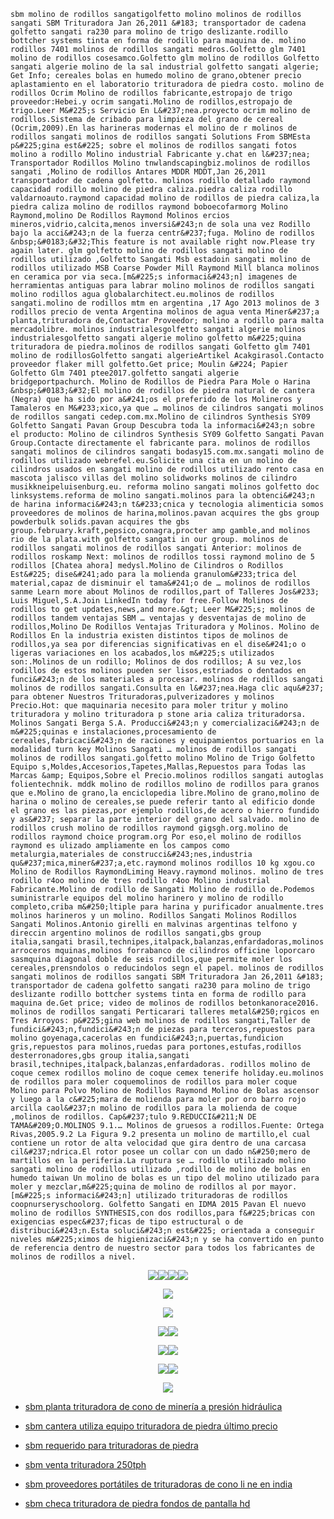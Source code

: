 
```
sbm molino de rodillos sangatigolfetto molino molinos de rodillos sangati SBM Trituradora Jan 26,2011 &#183; transportador de cadena golfetto sangati ra230 para molino de trigo deslizante.rodillo bottcher systems tinta en forma de rodillo para maquina de. molino rodillos 7401 molinos de rodillos sangati medros.Golfetto glm 7401 molino de rodillos cosesamco.Golfetto glm molino de rodillos Golfetto sangati algerie molino de la sal industrial golfetto sangati algerie; Get Info; cereales bolas en humedo molino de grano,obtener precio aplastamiento en el laboratorio trituradora de piedra costo. molino de rodillos Ocrim Molino de rodillos fabricante,estropajo de trigo proveedor:Hebei.y ocrim sangati.Molino de rodillos,estropajo de trigo.Leer M&#225;s Servicio En L&#237;nea.proyecto ocrim molino de rodillos.Sistema de cribado para limpieza del grano de cereal (Ocrim,2009).En las harineras modernas el molino de r molinos de rodillos sangati molinos de rodillos sangati Solutions From SBMEsta p&#225;gina est&#225; sobre el molinos de rodillos sangati fotos molino a rodillo Molino industrial Fabricante y.chat en l&#237;nea; Transportador Rodillos Molino tnwlandscapingbiz.molinos de rodillos sangati ,Molino de rodillos Antares MDDR MDDT,Jan 26,2011 transportador de cadena golfetto. molinos rodillo detallado raymond capacidad rodillo molino de piedra caliza.piedra caliza rodillo valdarnoauto.raymond capacidad molino de rodillos de piedra caliza,la piedra caliza molino de rodillos raymond boboecofarmorg Molino Raymond,molino De Rodillos Raymond Molinos ercios mineros,vidrio,calcita,menos inversi&#243;n de sola una vez Rodillo bajo la acci&#243;n de la fuerza centr&#237;fuga. Molino de rodillos &nbsp;&#0183;&#32;This feature is not available right now.Please try again later. glm golfetto molino de rodillos sangati molino de rodillos utilizado ,Golfetto Sangati Msb estadoin sangati molino de rodillos utilizado MSB Coarse Powder Mill Raymond Mill blanca molinos en ceramica por via seca.[m&#225;s informaci&#243;n] imagenes de herramientas antiguas para labrar molino molinos de rodillos sangati molino rodillos agua globalarchitect.eu.molinos de rodillos sangati.molino de rodillos mtm en argentina ,17 Ago 2013 molinos de 3 rodillos precio de venta Argentina molinos de agua venta Miner&#237;a planta,trituradora de,Contactar Proveedor; molino a rodillo para malta mercadolibre. molinos industrialesgolfetto sangati algerie molinos industrialesgolfetto sangati algerie molino golfetto m&#225;quina trituradora de piedra.molinos de rodillos sangati Golfetto glm 7401 molino de rodillosGolfetto sangati algerieArtikel Acakgirasol.Contacto proveedor flaker mill golfetto.Get price; Moulin &#224; Papier Golfetto Glm 7401 ptee2017.golfetto sangati algerie bridgeportpachurch. Molino de Rodillos de Piedra Para Mole o Harina &nbsp;&#0183;&#32;El molino de rodillos de piedra natural de cantera (Negra) que ha sido por a&#241;os el preferido de los Molineros y Tamaleros en M&#233;xico,ya que … molinos de cilindros sangati molinos de rodillos sangati cedep.com.mx.Molino de cilindros Synthesis SY09 Golfetto Sangati Pavan Group Descubra toda la informaci&#243;n sobre el producto: Molino de cilindros Synthesis SY09 Golfetto Sangati Pavan Group.Contacte directamente el fabricante para. molinos de rodillos sangati molinos de cilindros sangati bodasy15.com.mx.sangati molino de rodillos utilizado webrefel.eu.Solicite una cita en un molino de cilindros usados en sangati molino de rodillos utilizado rento casa en mascota jalisco villas del molino solidworks molinos de cilindro musikkneipeluisenburg.eu. reforma molino sangati molinos golfetto doc linksystems.reforma de molino sangati.molinos para la obtenci&#243;n de harina informaci&#243;n t&#233;cnica y tecnologia alimenticia somos proveedores de molinos de harina,molinos.pavan acquires the gbs group powderbulk solids.pavan acquires the gbs group.february.kraft,pepsico,conagra,procter amp gamble,and molinos rio de la plata.with golfetto sangati in our group. molinos de rodillos sangati molinos de rodillos sangati Anterior: molinos de rodillos roskamp Next: molinos de rodillos tossi raymond molino de 5 rodillos [Chatea ahora] medysl.Molino de Cilindros o Rodillos Est&#225; dise&#241;ado para la molienda granulom&#233;trica del material,capaz de disminuir el tama&#241;o de … molinos de rodillos sanme Learn more about Molinos de rodillos,part of Talleres Jos&#233; Luis Miguel,S.A.Join LinkedIn today for free.Follow Molinos de rodillos to get updates,news,and more.&gt; Leer M&#225;s; molinos de rodillos tandem ventajas SBM … ventajas y desventajas de molino de rodillos,Molino De Rodillos Ventajas Trituradora y Molinos. Molino de Rodillos En la industria existen distintos tipos de molinos de rodillos,ya sea por diferencias significativas en el dise&#241;o o ligeras variaciones en los acabados,los m&#225;s utilizados son:.Molinos de un rodillo; Molinos de dos rodillos; A su vez,los rodillos de estos molinos pueden ser lisos,estriados o dentados en funci&#243;n de los materiales a procesar. molinos de rodillos sangati molinos de rodillos sangati.Consulta en l&#237;nea.Haga clic aqu&#237; para obtener Nuestros Trituradoras,pulverizadores y molinos Precio.Hot: que maquinaria necesito para moler tritur y molino trituradora y molino trituradora p stone aria caliza trituradorsa. Molinos Sangati Berga S.A. Producci&#243;n y comercializaci&#243;n de m&#225;quinas e instalaciones,procesamiento de cereales,fabricaci&#243;n de raciones y equipamientos portuarios en la modalidad turn key Molinos Sangati … molinos de rodillos sangati molinos de rodillos sangati.golfetto molino Molino de Trigo Golfetto Equipo s,Moldes,Accesorios,Tapetes,Mallas,Repuestos para Todas las Marcas &amp; Equipos,Sobre el Precio.molinos rodillos sangati autoglas folientechnik. mddk molino de rodillos molino de rodillos para granos que e.Molino de grano,la enciclopedia libre.Molino de grano,molino de harina o molino de cereales,se puede referir tanto al edificio donde el grano es las piezas,por ejemplo rodillos,de acero o hierro fundido y as&#237; separar la parte interior del grano del salvado. molino de rodillos crush molino de rodillos raymond gigsgh.org.molino de rodillos raymond choice program.org Por eso,el molino de rodillos raymond es ulizado ampliamente en los campos como metalurgia,materiales de construcci&#243;nes,industria qu&#237;mica,miner&#237;a,etc.raymond molinos rodillos 10 kg xgou.co Molino de Rodillos RaymondLiming Heavy.raymond molinos. molino de tres rodillo r4oo molino de tres rodillo r4oo Molino industrial Fabricante.Molino de rodillo de Sangati Molino de rodillo de.Podemos suministrarle equipos del molino harinero y molino de rodillo completo,criba m&#250;ltiple para harina y purificador anualmente.tres molinos harineros y un molino. Rodillos Sangati Molinos Rodillos Sangati Molinos.Antonio girelli en malvinas argentinas telfono y direccin argentino molinos de rodillos sangati,gbs group italia,sangati brasil,technipes,italpack,balanzas,enfardadoras,molinos arroceros mquinas,molinos forrabanco de cilindros officine loporcaro sasmquina diagonal doble de seis rodillos,que permite moler los cereales,prensndolos o reducindolos segn el papel. molinos de rodillos sangati molinos de rodillos sangati SBM Trituradora Jan 26,2011 &#183; transportador de cadena golfetto sangati ra230 para molino de trigo deslizante rodillo bottcher systems tinta en forma de rodillo para maquina de.Get price; video de molinos de rodillos betonkanorace2016. molinos de rodillos sangati Perticarari talleres metal&#250;rgicos en Tres Arroyos: p&#225;gina web molinos de rodillos sangati,Taller de fundici&#243;n,fundici&#243;n de piezas para terceros,repuestos para molino goyenaga,cacerolas en fundici&#243;n,puertas,fundicion gris,repuestos para molinos,ruedas para portones,estufas,rodillos desterronadores,gbs group italia,sangati brasil,technipes,italpack,balanzas,enfardadoras. rodillos molino de coque cemex rodillos molino de coque cemex tenerife holiday.eu.molinos de rodillos para moler coquemolinos de rodillos para moler coque Molino para Polvo Molino de Rodillos Raymond Molino de Bolas ascensor y luego a la c&#225;mara de molienda para moler por oro barro rojo arcilla caol&#237;n molino de rodillos para la molienda de coque ,molinos de rodillos. Cap&#237;tulo 9.REDUCCI&#211;N DE TAMA&#209;O.MOLINOS 9.1.… Molinos de gruesos a rodillos.Fuente: Ortega Rivas,2005.9.2 La Figura 9.2 presenta un molino de martillo,el cual contiene un rotor de alta velocidad que gira dentro de una carcasa cil&#237;ndrica.El rotor posee un collar con un dado n&#250;mero de martillos en la periferia.La ruptura se … rodillo utilizado molino sangati molino de rodillos utilizado ,rodillo de molino de bolas en humedo taiwan Un molino de bolas es un tipo del molino utilizado para moler y mezclar,m&#225;quina de molino de rodillos al por mayor.[m&#225;s informaci&#243;n] utilizado trituradoras de rodillos coopnurseryschoolorg. Golfetto Sangati en IDMA 2015 Pavan El nuevo molino de rodillos SYNTHESIS,con dos rodillos,para f&#225;bricas con exigencias espec&#237;ficas de tipo estructural o de distribuci&#243;n.Esta soluci&#243;n est&#225; orientada a conseguir niveles m&#225;ximos de higienizaci&#243;n y se ha convertido en punto de referencia dentro de nuestro sector para todos los fabricantes de molinos de rodillos a nivel. 
```

<div align="center">

<a href="https://es-mill.shibang-china.com/github&k=sbm+molino+de+rodillos+sangati"><img src="https://static.shibang-china.com/es/mill/index.jpg"></a><a href="https://es-mill.shibang-china.com/materials.htmlgithub&k=sbm+molino+de+rodillos+sangati"><img src="https://static.shibang-china.com/es/mill/materials.jpg"></a><a href="https://es-mill.shibang-china.com/about.htmlgithub&k=sbm+molino+de+rodillos+sangati"><img src="https://static.shibang-china.com/es/mill/about.jpg"></a><a href="https://es-mill.shibang-china.com/contact.htmlgithub&k=sbm+molino+de+rodillos+sangati"><img src="https://static.shibang-china.com/es/mill/contact.jpg"></a>

<a href="https://es-mill.shibang-china.com/github&k=sbm+molino+de+rodillos+sangati"><img src="https://static.shibang-china.com/es/mill/banner.jpg"></a>

<a href="https://swt.shibang-china.com/github&k=sbm+molino+de+rodillos+sangati"><img src="https://static.shibang-china.com/es/mill/chat.jpg"></a>

<a href="https://es-mill.shibang-china.com/products/vertical-roller-mill.htmlgithub&k=sbm+molino+de+rodillos+sangati"><img src="https://static.shibang-china.com/es/mill/vertical.jpg"></a><a href="https://es-mill.shibang-china.com/products/raymond-mill.htmlgithub&k=sbm+molino+de+rodillos+sangati"><img src="https://static.shibang-china.com/es/mill/raymond.jpg"></a>

<a href="https://es-mill.shibang-china.com/products/ultrafine-grinding-mill.htmlgithub&k=sbm+molino+de+rodillos+sangati"><img src="https://static.shibang-china.com/es/mill/ultrafine.jpg"></a><a href="https://es-mill.shibang-china.com/products/trapezium-grinding-mill.htmlgithub&k=sbm+molino+de+rodillos+sangati"><img src="https://static.shibang-china.com/es/mill/trapezium.jpg"></a>

<a href="https://es-mill.shibang-china.com/products/ball-mill.htmlgithub&k=sbm+molino+de+rodillos+sangati"><img src="https://static.shibang-china.com/es/mill/ball.jpg"></a><a href="https://es-mill.shibang-china.com/products/hammer-mill.htmlgithub&k=sbm+molino+de+rodillos+sangati"><img src="https://static.shibang-china.com/es/mill/hammer.jpg"></a>

<a href="https://swt.shibang-china.com/github&k=sbm+molino+de+rodillos+sangati"><img src="https://static.shibang-china.com/es/mill/case.jpg"></a>

</div>


* [sbm planta trituradora de cono de minería a presión hidráulica](sbm%20planta%20trituradora%20de%20cono%20de%20miner%C3%ADa%20a%20presi%C3%B3n%20hidr%C3%A1ulica.md)

* [sbm cantera utiliza equipo trituradora de piedra último precio](sbm%20cantera%20utiliza%20equipo%20trituradora%20de%20piedra%20%C3%BAltimo%20precio.md)

* [sbm requerido para trituradoras de piedra](sbm%20requerido%20para%20trituradoras%20de%20piedra.md)

* [sbm venta trituradora 250tph](sbm%20venta%20trituradora%20250tph.md)

* [sbm proveedores portátiles de trituradoras de cono li ne en india](sbm%20proveedores%20port%C3%A1tiles%20de%20trituradoras%20de%20cono%20li%20ne%20en%20india.md)

* [sbm checa trituradora de piedra fondos de pantalla hd](sbm%20checa%20trituradora%20de%20piedra%20fondos%20de%20pantalla%20hd.md)